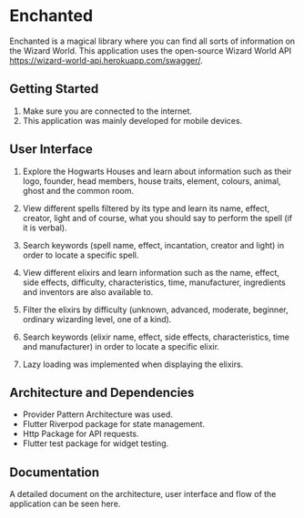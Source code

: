 # Enchanted

Enchanted is a magical library where you can find all sorts of information on the Wizard World. This application uses the open-source Wizard World API https://wizard-world-api.herokuapp.com/swagger/.

## Getting Started

1. Make sure you are connected to the internet.
2. This application was mainly developed for mobile devices.

## User Interface

1. Explore the Hogwarts Houses and learn about information such as their logo, founder, head members, house traits, element, colours, animal, ghost and the common room.

2. View different spells filtered by its type and learn its name, effect, creator, light and of course, what you should say to perform the spell (if it is verbal).

3. Search keywords (spell name, effect, incantation, creator and light) in order to locate a specific spell.

4. View different elixirs and learn information such as the name, effect, side effects, difficulty, characteristics, time, manufacturer, ingredients and inventors are also available to.

5. Filter the elixirs by difficulty (unknown, advanced, moderate, beginner, ordinary wizarding level, one of a kind).

6. Search keywords (elixir name, effect, side effects, characteristics, time and manufacturer) in order to locate a specific elixir.

7. Lazy loading was implemented when displaying the elixirs.

## Architecture and Dependencies

- Provider Pattern Architecture was used.
- Flutter Riverpod package for state management.
- Http Package for API requests.
- Flutter test package for widget testing.

## Documentation

A detailed document on the architecture, user interface and flow of the application can be seen here.